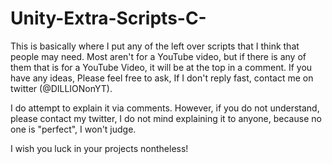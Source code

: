 # Unity-Extra-Scripts-C-
This is basically where I put any of the left over scripts that I think that people may need. Most aren't for a YouTube video, but if there is any of them that is for a YouTube Video, it will be at the top in a comment. If you have any ideas, Please feel free to ask, If I don't reply fast, contact me on twitter (@DILLIONonYT).

I do attempt to explain it via comments. However, if you do not understand, please contact my twitter, I do not mind explaining it to anyone, because no one is "perfect", I won't judge.

I wish you luck in your projects nontheless!
